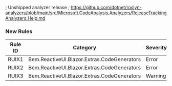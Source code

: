 ﻿; Unshipped analyzer release
; https://github.com/dotnet/roslyn-analyzers/blob/main/src/Microsoft.CodeAnalysis.Analyzers/ReleaseTrackingAnalyzers.Help.md

### New Rules

Rule ID | Category | Severity | Notes
--------|----------|----------|-------
RUIX1 | Bem.ReactiveUI.Blazor.Extras.CodeGenerators | Error | Errors
RUIX2 | Bem.ReactiveUI.Blazor.Extras.CodeGenerators | Error | Errors
RUIX3 | Bem.ReactiveUI.Blazor.Extras.CodeGenerators | Warning | Errors